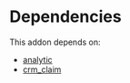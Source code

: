 # Dependencies

This addon depends on:

- [analytic](https://github.com/bringout/oca-ocb-core/tree/680f309d65868a57afe7e3be0f9905cc2a7043fb/odoo-bringout-oca-ocb-analytic)
- [crm_claim](https://github.com/bringout/oca-technical)
